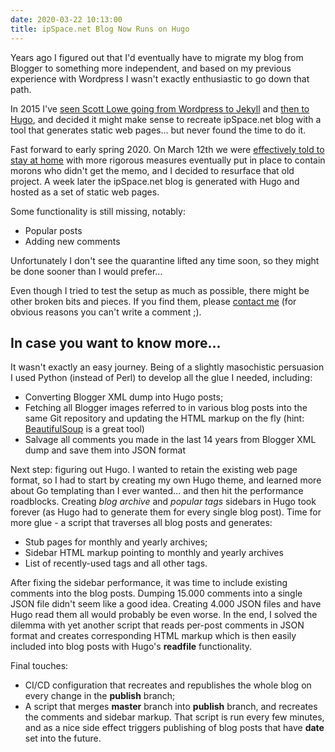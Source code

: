 ```yaml
---
date: 2020-03-22 10:13:00
title: ipSpace.net Blog Now Runs on Hugo
---
```


Years ago I figured out that I'd eventually have to migrate my blog from Blogger to something more independent, and based on my previous experience with Wordpress I wasn't exactly enthusiastic to go down that path.

In 2015 I've [seen Scott Lowe going from Wordpress to Jekyll](https://blog.scottlowe.org/2015/01/05/blog-migration-complete/) and [then to Hugo](https://blog.scottlowe.org/2017/09/18/some-qa-about-migration-hugo/), and decided it might make sense to recreate ipSpace.net blog with a tool that generates static web pages... but never found the time to do it.
<!--more-->
Fast forward to early spring 2020. On March 12th we were [effectively told to stay at home](https://en.wikipedia.org/wiki/2020_coronavirus_pandemic_in_Slovenia#Timeline) with more rigorous measures eventually put in place to contain morons who didn't get the memo, and I decided to resurface that old project. A week later the ipSpace.net blog is generated with Hugo and hosted as a set of static web pages.

Some functionality is still missing, notably:

* Popular posts
* Adding new comments

Unfortunately I don't see the quarantine lifted any time soon, so they might be done sooner than I would prefer...

Even though I tried to test the setup as much as possible, there might be other broken bits and pieces. If you find them, please [contact me](https://www.ipspace.net/Contact#Fan) (for obvious reasons you can't write a comment ;).

## In case you want to know more...

It wasn't exactly an easy journey. Being of a slightly masochistic persuasion I used Python (instead of Perl) to develop all the glue I needed, including:

* Converting Blogger XML dump into Hugo posts;
* Fetching all Blogger images referred to in various blog posts into the same Git repository and updating the HTML markup on the fly (hint: [BeautifulSoup](https://www.crummy.com/software/BeautifulSoup/bs4/doc/) is a great tool)
* Salvage all comments you made in the last 14 years from Blogger XML dump and save them into JSON format

Next step: figuring out Hugo. I wanted to retain the existing web page format, so I had to start by creating my own Hugo theme, and learned more about Go templating than I ever wanted... and then hit the performance roadblocks. Creating _blog archive_ and _popular tags_ sidebars in Hugo took forever (as Hugo had to generate them for every single blog post). Time for more glue - a script that traverses all blog posts and generates:

* Stub pages for monthly and yearly archives;
* Sidebar HTML markup pointing to monthly and yearly archives
* List of recently-used tags and all other tags.

After fixing the sidebar performance, it was time to include existing comments into the blog posts. Dumping 15.000 comments into a single JSON file didn't seem like a good idea. Creating 4.000 JSON files and have Hugo read them all would probably be even worse. In the end, I solved the dilemma with yet another script that reads per-post comments in JSON format and creates corresponding HTML markup which is then easily included into blog posts with Hugo's **readfile** functionality.

Final touches:

* CI/CD configuration that recreates and republishes the whole blog on every change in the **publish** branch;
* A script that merges **master** branch into **publish** branch, and recreates the comments and sidebar markup. That script is run every few minutes, and as a nice side effect triggers publishing of blog posts that have **date** set into the future.
